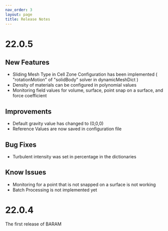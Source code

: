 ```yaml
---
nav_order: 3
layout: page
title: Release Notes
---
```


# 22.0.5

## New Features
* Sliding Mesh Type in Cell Zone Configuration has been implemented ( "rotationMotion" of "solidBody" solver in dynamicMeshDict )
* Density of materials can be configured in polynomial values
* Monitoring field values for volume, surface, point snap on a surface, and force coefficient

## Improvements
* Default gravity value has changed to (0,0,0)
* Reference Values are now saved in configuration file

## Bug Fixes
* Turbulent intensity was set in percentage in the dictionaries

## Know Issues
* Monitoring for a point that is not snapped on a surface is not working 
* Batch Processing is not implemented yet


# 22.0.4
The first release of BARAM
